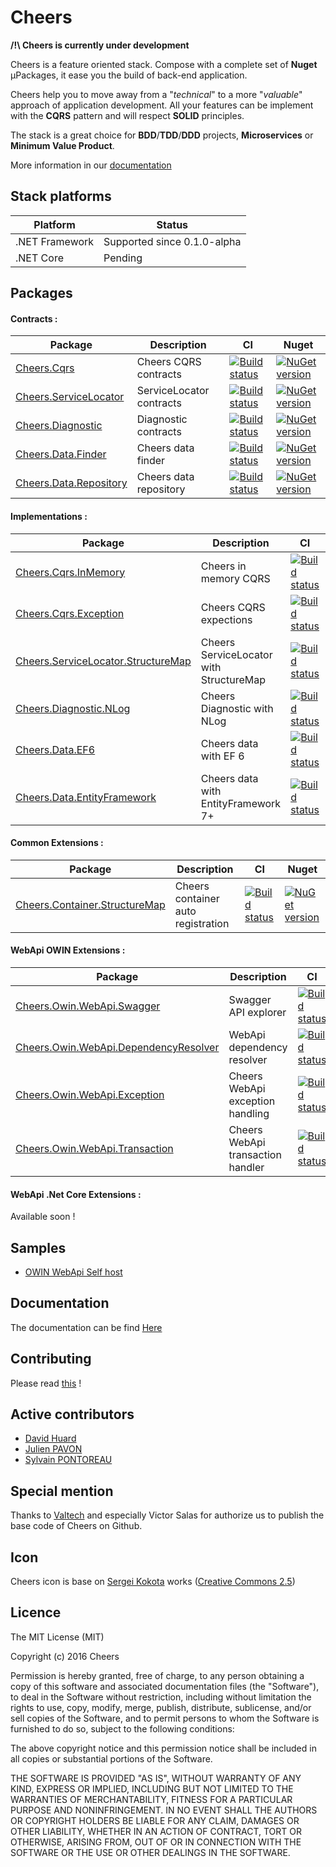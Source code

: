 # Cheers

**/!\ Cheers is currently under development**

Cheers is a feature oriented stack. Compose with a complete set of **Nuget** µPackages, it ease you the build of back-end application.

Cheers help you to move away from a "*technical*" to a more "*valuable*" approach of application development. All your features can be implement with the **CQRS** pattern and will respect **SOLID** principles.

The stack is a great choice for **BDD**/**TDD**/**DDD** projects, **Microservices** or **Minimum Value Product**.

More information in our [documentation](https://cheers.github.io/doc/)

## Stack platforms

| Platform | Status |
| --- | --- |
| .NET Framework | Supported since 0.1.0-alpha |
| .NET Core | Pending |

## Packages

#### Contracts :
| Package | Description | CI | Nuget |
| --- | --- | --- | --- |
| [Cheers.Cqrs](https://github.com/Cheers/Cheers.Cqrs) | Cheers CQRS contracts | [![Build status](https://ci.appveyor.com/api/projects/status/pf75f9cerojno80p?svg=true)](https://ci.appveyor.com/project/Cheers-CI/cheers-cqrs) | [![NuGet version](https://badge.fury.io/nu/Cheers.Cqrs.svg)](https://badge.fury.io/nu/Cheers.Cqrs)
| [Cheers.ServiceLocator](https://github.com/Cheers/Cheers.ServiceLocator) | ServiceLocator contracts | [![Build status](https://ci.appveyor.com/api/projects/status/qhr6h2gxi5rnp0pm?svg=true)](https://ci.appveyor.com/project/Cheers-CI/cheers-servicelocator) | [![NuGet version](https://badge.fury.io/nu/Cheers.ServiceLocator.svg)](https://badge.fury.io/nu/Cheers.ServiceLocator) |
| [Cheers.Diagnostic](https://github.com/Cheers/Cheers.Diagnostic) | Diagnostic contracts | [![Build status](https://ci.appveyor.com/api/projects/status/g1ycumdec1ita0vy?svg=true)](https://ci.appveyor.com/project/Cheers-CI/cheers-diagnostic) | [![NuGet version](https://badge.fury.io/nu/Cheers.Diagnostic.svg)](https://badge.fury.io/nu/Cheers.Diagnostic) |
| [Cheers.Data.Finder](https://github.com/Cheers/Cheers.Data.Finder) | Cheers data finder | [![Build status](https://ci.appveyor.com/api/projects/status/36k3fbk51eaff4ad?svg=true)](https://ci.appveyor.com/project/Cheers-CI/cheers-data-finder) | [![NuGet version](https://badge.fury.io/nu/Cheers.Data.Finder.svg)](https://badge.fury.io/nu/Cheers.Data.Finder) |
| [Cheers.Data.Repository](https://github.com/Cheers/Cheers.Data.Repository) | Cheers data repository | [![Build status](https://ci.appveyor.com/api/projects/status/hp0r679vp7193urh?svg=true)](https://ci.appveyor.com/project/Cheers-CI/cheers-data-repository) | [![NuGet version](https://badge.fury.io/nu/Cheers.Data.Repository.svg)](https://badge.fury.io/nu/Cheers.Data.Repository) |

#### Implementations :
| Package | Description | CI | Nuget |
| --- | --- | --- | --- |
| [Cheers.Cqrs.InMemory](https://github.com/Cheers/Cheers.Cqrs.InMemory) | Cheers in memory CQRS | [![Build status](https://ci.appveyor.com/api/projects/status/e4s3c28gn2qfpa8q?svg=true)](https://ci.appveyor.com/project/Cheers-CI/cheers-cqrs-inmemory) | [![NuGet version](https://badge.fury.io/nu/Cheers.Cqrs.InMemory.svg)](https://badge.fury.io/nu/Cheers.Cqrs.InMemory) |
| [Cheers.Cqrs.Exception](https://github.com/Cheers/Cheers.Data.Exception) | Cheers CQRS expections | [![Build status](https://ci.appveyor.com/api/projects/status/1d2fjct96qfcalgj?svg=true)](https://ci.appveyor.com/project/Cheers-CI/cheers-cqrs-exception) | [![NuGet version](https://badge.fury.io/nu/Cheers.Cqrs.Exception.svg)](https://badge.fury.io/nu/Cheers.Cqrs.Exception) |
| [Cheers.ServiceLocator.StructureMap](https://github.com/Cheers/Cheers.ServiceLocator.StructureMap) | Cheers ServiceLocator with StructureMap | [![Build status](https://ci.appveyor.com/api/projects/status/4eo9mcgsnglye1cd?svg=true)](https://ci.appveyor.com/project/Cheers-CI/cheers-servicelocator-structuremap) | [![NuGet version](https://badge.fury.io/nu/Cheers.ServiceLocator.StructureMap.svg)](https://badge.fury.io/nu/Cheers.ServiceLocator.StructureMap) |
| [Cheers.Diagnostic.NLog](https://github.com/Cheers/Cheers.Diagnostic.NLog) | Cheers Diagnostic with NLog | [![Build status](https://ci.appveyor.com/api/projects/status/d6u740fbuxnnr0pw?svg=true)](https://ci.appveyor.com/project/Cheers-CI/cheers-diagnostic-nlog) | [![NuGet version](https://badge.fury.io/nu/Cheers.Diagnostic.NLog.svg)](https://badge.fury.io/nu/Cheers.Diagnostic.NLog) |
| [Cheers.Data.EF6](https://github.com/Cheers/Cheers.Data.EF6) | Cheers data with EF 6 | [![Build status](https://ci.appveyor.com/api/projects/status/rftjp7y2sau7hffx?svg=true)](https://ci.appveyor.com/project/Cheers-CI/cheers-data-ef6) | [![NuGet version](https://badge.fury.io/nu/Cheers.Data.EF6.svg)](https://badge.fury.io/nu/Cheers.Data.EF6) |
| [Cheers.Data.EntityFramework](https://github.com/Cheers/Cheers.Data.EntityFramework) | Cheers data with EntityFramework 7+ | [![Build status](https://ci.appveyor.com/api/projects/status/sjpxmo3f5l6es9gg?svg=true)](https://ci.appveyor.com/project/Cheers-CI/cheers-data-entityframework) | [![NuGet version](https://badge.fury.io/nu/Cheers.Data.EntityFramework.svg)](https://badge.fury.io/nu/Cheers.Data.EntityFramework) |
 
#### Common Extensions : 
| Package | Description | CI | Nuget |
| --- | --- | --- | --- |
| [Cheers.Container.StructureMap](https://github.com/Cheers/Cheers.Container.StructureMap) | Cheers container auto registration | [![Build status](https://ci.appveyor.com/api/projects/status/gsloqdtombcc8uso?svg=true)](https://ci.appveyor.com/project/Cheers-CI/cheers-container-structuremap) | [![NuGet version](https://badge.fury.io/nu/Cheers.Container.StructureMap.svg)](https://badge.fury.io/nu/Cheers.Container.StructureMap) |
 
#### WebApi OWIN Extensions :
| Package | Description | CI | Nuget |
| --- | --- | --- | --- |
| [Cheers.Owin.WebApi.Swagger](https://github.com/Cheers/Cheers.Owin.WebApi.Swagger) | Swagger API explorer | [![Build status](https://ci.appveyor.com/api/projects/status/jyj07lbcqoeittqt?svg=true)](https://ci.appveyor.com/project/Cheers-CI/cheers-owin-webapi-swagger) | [![NuGet version](https://badge.fury.io/nu/Cheers.Owin.WebApi.Swagger.svg)](https://badge.fury.io/nu/Cheers.Owin.WebApi.Swagger) |
| [Cheers.Owin.WebApi.DependencyResolver](https://github.com/Cheers/Cheers.Owin.WebApi.DependencyResolver) | WebApi dependency resolver | [![Build status](https://ci.appveyor.com/api/projects/status/b57xpnrc9b12km22?svg=true)](https://ci.appveyor.com/project/Cheers-CI/cheers-owin-webapi-dependencyresolver) | [![NuGet version](https://badge.fury.io/nu/Cheers.Owin.WebApi.DependencyResolver.svg)](https://badge.fury.io/nu/Cheers.Owin.WebApi.DependencyResolver) |
| [Cheers.Owin.WebApi.Exception](https://github.com/Cheers/Cheers.Owin.WebApi.Exception) | Cheers WebApi exception handling | [![Build status](https://ci.appveyor.com/api/projects/status/fpf48t6meedbm7ca?svg=true)](https://ci.appveyor.com/project/Cheers-CI/cheers-owin-webapi-exception) | [![NuGet version](https://badge.fury.io/nu/Cheers.Owin.WebApi.Exception.svg)](https://badge.fury.io/nu/Cheers.Owin.WebApi.Exception) |
| [Cheers.Owin.WebApi.Transaction](https://github.com/Cheers/Cheers.Owin.WebApi.Transaction) | Cheers WebApi transaction handler | [![Build status](https://ci.appveyor.com/api/projects/status/yw17p57ju90a8k2h?svg=true)](https://ci.appveyor.com/project/Cheers-CI/cheers-owin-webapi-transaction) | [![NuGet version](https://badge.fury.io/nu/Cheers.Owin.WebApi.Transaction.svg)](https://badge.fury.io/nu/Cheers.Owin.WebApi.Transaction) |

#### WebApi .Net Core Extensions :
Available soon !


## Samples 
* [OWIN WebApi Self host](https://github.com/Cheers/Samples/tree/master/OwinSelfHost)


## Documentation
The documentation can be find [Here](https://cheers.github.io/doc/)


## Contributing
Please read [this](https://github.com/Cheers/Cheers/blob/master/CONTRIBUTING.md) !


## Active contributors

* [David Huard](https://twitter.com/David_Huard)
* [Julien PAVON](https://twitter.com/JulienPavon)
* [Sylvain PONTOREAU](https://twitter.com/spontoreau)


## Special mention

Thanks to [Valtech](https://www.valtech.fr/) and especially Victor Salas for authorize us to publish the base code of Cheers on Github.


## Icon

Cheers icon is base on [Sergei Kokota](https://www.facebook.com/Iconko-1093341900698327/) works ([Creative Commons 2.5](https://creativecommons.org/licenses/by/2.5/))


## Licence

The MIT License (MIT)

Copyright (c) 2016 Cheers

Permission is hereby granted, free of charge, to any person obtaining a copy
of this software and associated documentation files (the "Software"), to deal
in the Software without restriction, including without limitation the rights
to use, copy, modify, merge, publish, distribute, sublicense, and/or sell
copies of the Software, and to permit persons to whom the Software is
furnished to do so, subject to the following conditions:

The above copyright notice and this permission notice shall be included in all
copies or substantial portions of the Software.

THE SOFTWARE IS PROVIDED "AS IS", WITHOUT WARRANTY OF ANY KIND, EXPRESS OR
IMPLIED, INCLUDING BUT NOT LIMITED TO THE WARRANTIES OF MERCHANTABILITY,
FITNESS FOR A PARTICULAR PURPOSE AND NONINFRINGEMENT. IN NO EVENT SHALL THE
AUTHORS OR COPYRIGHT HOLDERS BE LIABLE FOR ANY CLAIM, DAMAGES OR OTHER
LIABILITY, WHETHER IN AN ACTION OF CONTRACT, TORT OR OTHERWISE, ARISING FROM,
OUT OF OR IN CONNECTION WITH THE SOFTWARE OR THE USE OR OTHER DEALINGS IN THE
SOFTWARE.
